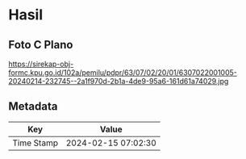 # Hasil

## Foto C Plano

https://sirekap-obj-formc.kpu.go.id/102a/pemilu/pdpr/63/07/02/20/01/6307022001005-20240214-232745--2a1f970d-2b1a-4de9-95a6-161d61a74029.jpg


## Metadata

| Key        | Value               |
| ---------- | ------------------- |
| Time Stamp | 2024-02-15 07:02:30 |



